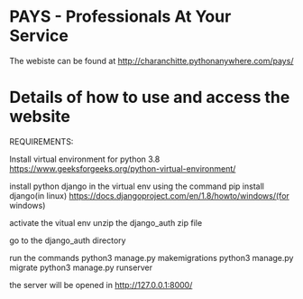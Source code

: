 # PAYS - Professionals At Your Service
The webiste can be found at http://charanchitte.pythonanywhere.com/pays/
# Details of how to use and access the website

REQUIREMENTS:

Install virtual environment for python 3.8
https://www.geeksforgeeks.org/python-virtual-environment/

install python django in the virtual env using the command 
pip install django(in linux)
https://docs.djangoproject.com/en/1.8/howto/windows/(for windows)

activate the vitual env
unzip the django_auth zip file

go to the django_auth directory 

run the commands
python3 manage.py makemigrations
python3 manage.py migrate
python3 manage.py runserver

the server will be opened in http://127.0.0.1:8000/
